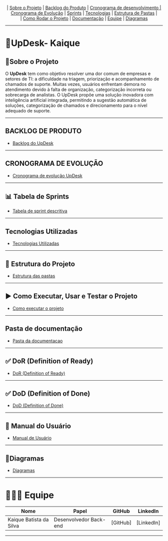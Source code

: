 <p align="center">
  | <a href="#sobre-o-projeto">Sobre o Projeto</a> |
  <a href="#backlog-do-produto">Backlog do Produto</a> |
  <a href="#cronograma-de-desenvolvimento">Cronograma de desenvolvimento |
  <a href="#cronograma-de-evolucao">Cronograma de Evolução</a> |
  <a href="#sprints">Sprints</a> |
  <a href="#tecnologias-utilizadas">Tecnologias</a> |
  <a href="#estrutura-de-pastas">Estrutura de Pastas</a> |  
  <br>  | <a href="#como-rodar-o-projeto">Como Rodar o Projeto</a> |  
  <a href="#documentacao">Documentação</a> |  
  <a href="#equipe">Equipe</a> | <a href="#diagramas">Diagramas</a>
</p>

---

# 🤖UpDesk- Kaique
## 📜Sobre o Projeto <a id="sobre-o-projeto"></a>
O **UpDesk** tem como objetivo resolver uma dor comum de empresas e setores de TI: a dificuldade na triagem, priorização e acompanhamento de chamados de suporte.
Muitas vezes, usuários enfrentam demora no atendimento devido à falta de organização, categorização incorreta ou sobrecarga de analistas.
O UpDesk propõe uma solução inovadora com inteligência artificial integrada, permitindo a sugestão automática de soluções, categorização de chamados e direcionamento para o nível adequado de suporte.

---

## BACKLOG DE PRODUTO <a id="backlog-do-produto"></a>
- [Backlog do UpDesk](https://github.com/MateusTeod/UpDesk-Mateus/blob/main/Dev%20planning/sprintBacklog.md)

---

## CRONOGRAMA DE EVOLUÇÃO <a id="cronograma-de-evolucao"></a>
- [Cronograma de evolução UpDesk](https://github.com/MateusTeod/UpDesk-Mateus/blob/main/Dev%20planning/Cronograma%20de%20evolu%C3%A7%C3%A3o.md)

---

## 📊 Tabela de Sprints <a id="sprints"></a>

- [Tabela de sprint descritiva](https://github.com/MateusTeod/UpDesk-Mateus/blob/main/Dev%20planning/Tabela%20de%20sprint%20descritiva.md)

---

## Tecnologias Utilizadas <a id="tecnologias-utlizadas"></a>

- [Tecnologias Utilizadas](https://github.com/MateusTeod/UpDesk-PIM-4/blob/main/Dev%20planning/Tecnologias-utilizadas.md)

---

## 📂 Estrutura do Projeto <a id="estrutura-de-pastas"></a>
   
- [Estrutura das pastas](https://github.com/MateusTeod/UpDesk-PIM-4/blob/main/Dev%20planning/Estrutura%20das%20pastas.md)

---

## ▶️ Como Executar, Usar e Testar o Projeto <a id="como-rodar-o-projeto"></a>

- [Como executar o projeto](https://github.com/MateusTeod/UpDesk-PIM-4/blob/main/Dev%20planning/Executar%20projeto.md)

---

## Pasta de documentação

- [Pasta da documentacao](https://github.com/MateusTeod/UpDesk-Mateus/tree/main/Documentacao/PIM%20IV/Documenta%C3%A7%C3%A3o%20separada)

---

## ✅ DoR (Definition of Ready)

- [DoR (Definition of Ready)](https://github.com/MateusTeod/UpDesk-PIM-4/blob/main/Dev%20planning/DoR%20(Definition%20of%20Ready).md)

---

## ✅ DoD (Definition of Done)

- [DoD (Definition of Done)](https://github.com/MateusTeod/UpDesk-PIM-4/blob/main/Dev%20planning/DOD.md)

---

## 📘 Manual do Usuário

- [Manual de Usuário](https://github.com/MateusTeod/UpDesk-PIM-4/blob/main/Dev%20planning/Manual%20de%20usuario.md)


---

## 📂Diagramas

- [Diagramas](https://github.com/MateusTeod/UpDesk-Mateus/blob/main/diagrams/UML_upDesk.asta)

---

# 👨🏾‍💻 Equipe 
| Nome                    | Papel                  | GitHub                                  | LinkedIn                                             |
| ----------------------- | ---------------------- | --------------------------------------- | ---------------------------------------------------- |
| Kaique Batista da Silva | Desenvolvedor Back-end | [GitHub]                                | [LinkedIn] |


---



